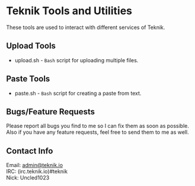 # Teknik Tools and Utilities

These tools are used to interact with different services of Teknik.

## Upload Tools

* upload.sh - `Bash` script for uploading multiple files.

## Paste Tools

* paste.sh - `Bash` script for creating a paste from text.

## Bugs/Feature Requests

Please report all bugs you find to me so I can fix them as soon as possible.  Also if you have any feature requests, feel free to send them to me as well.

## Contact Info

Email: admin@teknik.io<br>
IRC: (irc.teknik.io)#teknik<br>
Nick: Uncled1023